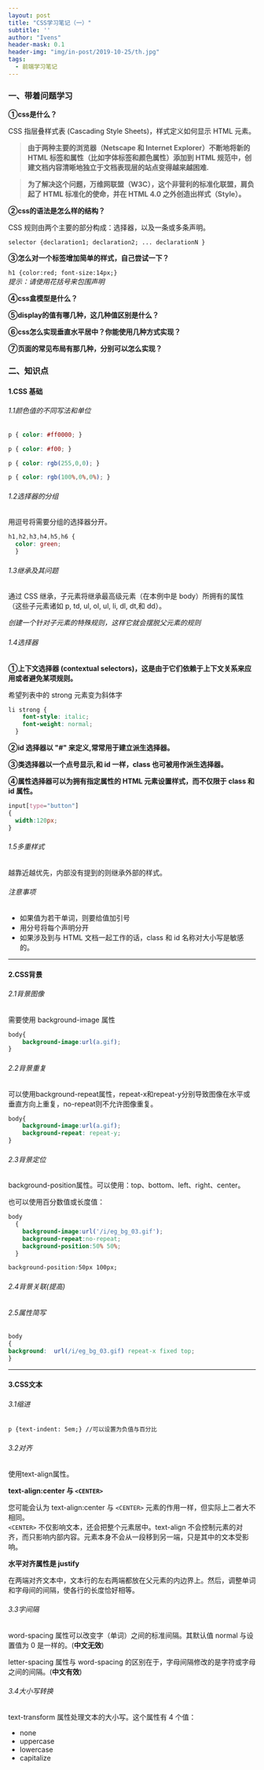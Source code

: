 ```yaml
---
layout: post
title: "CSS学习笔记（一）"
subtitle: ''
author: "Ivens"
header-mask: 0.1
header-img: "img/in-post/2019-10-25/th.jpg"
tags:
  - 前端学习笔记
---
```

### 一、带着问题学习

**①css是什么？**

CSS 指层叠样式表 (Cascading Style Sheets)，样式定义如何显示 HTML 元素。

> **由于两种主要的浏览器（Netscape 和 Internet Explorer）不断地将新的 HTML 标签和属性（比如字体标签和颜色属性）添加到 HTML 规范中，创建文档内容清晰地独立于文档表现层的站点变得越来越困难.**

> **为了解决这个问题，万维网联盟（W3C），这个非营利的标准化联盟，肩负起了 HTML 标准化的使命，并在 HTML 4.0 之外创造出样式（Style）。**

**②css的语法是怎么样的结构？**

CSS 规则由两个主要的部分构成：选择器，以及一条或多条声明。

```selector {declaration1; declaration2; ... declarationN }```

**③怎么对一个标签增加简单的样式，自己尝试一下？**

```h1 {color:red; font-size:14px;}```
<br>*提示：请使用花括号来包围声明*

**④css盒模型是什么？**

**⑤display的值有哪几种，这几种值区别是什么？**

**⑥css怎么实现垂直水平居中？你能使用几种方式实现？**

**⑦页面的常见布局有那几种，分别可以怎么实现？**

### 二、知识点

#### 1.CSS 基础

###### 1.1颜色值的不同写法和单位
```css
p { color: #ff0000; }

p { color: #f00; }

p { color: rgb(255,0,0); }

p { color: rgb(100%,0%,0%); }
```
###### 1.2选择器的分组
用逗号将需要分组的选择器分开。
```css
h1,h2,h3,h4,h5,h6 {
  color: green;
  }
```
###### 1.3继承及其问题

通过 CSS 继承，子元素将继承最高级元素（在本例中是 body）所拥有的属性（这些子元素诸如 p, td, ul, ol, ul, li, dl, dt,和 dd）。

*创建一个针对子元素的特殊规则，这样它就会摆脱父元素的规则*

###### 1.4选择器

**①上下文选择器 (contextual selectors)，这是由于它们依赖于上下文关系来应用或者避免某项规则。**

希望列表中的 strong 元素变为斜体字
```css
li strong {
    font-style: italic;
    font-weight: normal;
  }
```

**②id 选择器以 "#" 来定义,常常用于建立派生选择器。**

**③类选择器以一个点号显示,和 id 一样，class 也可被用作派生选择器。**

**④属性选择器可以为拥有指定属性的 HTML 元素设置样式，而不仅限于 class 和 id 属性。**
```css
input[type="button"]
{
  width:120px;
}
```

###### 1.5多重样式

越靠近越优先，内部没有提到的则继承外部的样式。

###### 注意事项

- 如果值为若干单词，则要给值加引号
- 用分号将每个声明分开
- 如果涉及到与 HTML 文档一起工作的话，class 和 id 名称对大小写是敏感的。

***

#### 2.CSS背景

###### 2.1背景图像
需要使用 background-image 属性
```css
body{
    background-image:url(a.gif);
}
```

###### 2.2背景重复

可以使用background-repeat属性，repeat-x和repeat-y分别导致图像在水平或垂直方向上重复，no-repeat则不允许图像重复。

```css
body{
    background-image:url(a.gif);
    background-repeat: repeat-y;
}
```

###### 2.3背景定位

background-position属性。可以使用：top、bottom、left、right、center。

也可以使用百分数值或长度值：
```css
body
  { 
    background-image:url('/i/eg_bg_03.gif');
    background-repeat:no-repeat;
    background-position:50% 50%;
  }
```
```css
background-position:50px 100px;
```

###### 2.4背景关联(提高)

###### 2.5属性简写

```css
body
{ 
background:  url(/i/eg_bg_03.gif) repeat-x fixed top; 
}
```
***
#### 3.CSS文本

###### 3.1缩进

```
p {text-indent: 5em;} //可以设置为负值与百分比
```

###### 3.2对齐

使用text-align属性。

 **text-align:center 与 `<CENTER>`** 

您可能会认为 text-align:center 与 `<CENTER>` 元素的作用一样，但实际上二者大不相同。<br>
`<CENTER>` 不仅影响文本，还会把整个元素居中。text-align 不会控制元素的对齐，而只影响内部内容。元素本身不会从一段移到另一端，只是其中的文本受影响。

**水平对齐属性是 justify**

在两端对齐文本中，文本行的左右两端都放在父元素的内边界上。然后，调整单词和字母间的间隔，使各行的长度恰好相等。

###### 3.3字间隔

word-spacing 属性可以改变字（单词）之间的标准间隔。其默认值 normal 与设置值为 0 是一样的。(**中文无效**)

letter-spacing 属性与 word-spacing 的区别在于，字母间隔修改的是字符或字母之间的间隔。(**中文有效**)

###### 3.4大小写转换

text-transform 属性处理文本的大小写。这个属性有 4 个值：
- none
- uppercase
- lowercase
- capitalize













